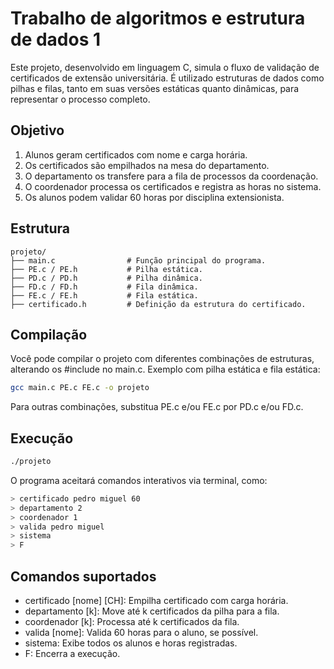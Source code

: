 # Trabalho de algoritmos e estrutura de dados 1

Este projeto, desenvolvido em linguagem C, simula o fluxo de validação de certificados de extensão universitária. É utilizado estruturas de dados como pilhas e filas, tanto em suas versões estáticas quanto dinâmicas, para representar o processo completo.

## Objetivo

1. Alunos geram certificados com nome e carga horária.
2. Os certificados são empilhados na mesa do departamento.
3. O departamento os transfere para a fila de processos da coordenação.
4. O coordenador processa os certificados e registra as horas no sistema.
5. Os alunos podem validar 60 horas por disciplina extensionista.

## Estrutura

```
projeto/
├── main.c                # Função principal do programa.
├── PE.c / PE.h           # Pilha estática.
├── PD.c / PD.h           # Pilha dinâmica.
├── FD.c / FD.h           # Fila dinâmica.
├── FE.c / FE.h           # Fila estática.
├── certificado.h         # Definição da estrutura do certificado.
```

## Compilação

Você pode compilar o projeto com diferentes combinações de estruturas, alterando os #include no main.c. Exemplo com pilha estática e fila estática:

```bash
gcc main.c PE.c FE.c -o projeto
```

Para outras combinações, substitua PE.c e/ou FE.c por PD.c e/ou FD.c.

## Execução

```bash
./projeto
```

O programa aceitará comandos interativos via terminal, como:

```bash
> certificado pedro miguel 60
> departamento 2
> coordenador 1
> valida pedro miguel
> sistema
> F
```

## Comandos suportados

- certificado [nome] [CH]: Empilha certificado com carga horária.
- departamento [k]: Move até k certificados da pilha para a fila.
- coordenador [k]: Processa até k certificados da fila.
- valida [nome]: Valida 60 horas para o aluno, se possível.
- sistema: Exibe todos os alunos e horas registradas.
- F: Encerra a execução.
